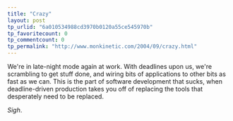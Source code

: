 ```yaml
---
title: "Crazy"
layout: post
tp_urlid: "6a010534988cd3970b0120a55ce545970b"
tp_favoritecount: 0
tp_commentcount: 0
tp_permalink: "http://www.monkinetic.com/2004/09/crazy.html"
---
```

We&#39;re in late-night mode again at work. With deadlines upon us, we&#39;re scrambling to get stuff done, and wiring bits of applications to other bits as fast as we can. This is the part of software development that sucks, when deadline-driven production takes you off of replacing the tools that desperately need to be replaced.

*Sigh*.
